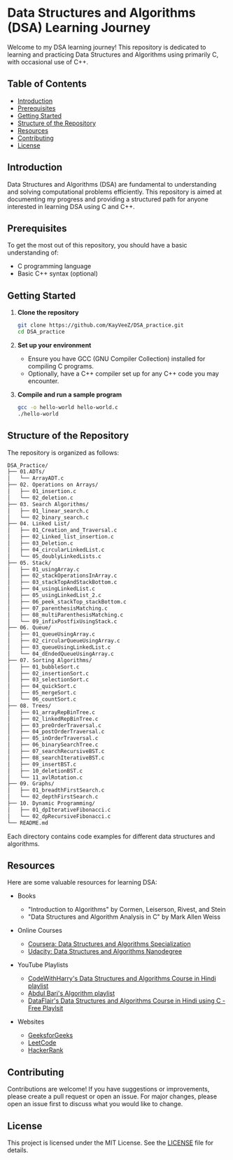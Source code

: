 # Data Structures and Algorithms (DSA) Learning Journey

Welcome to my DSA learning journey! This repository is dedicated to learning and practicing Data Structures and Algorithms using primarily C, with occasional use of C++.

## Table of Contents

- [Introduction](#introduction)
- [Prerequisites](#prerequisites)
- [Getting Started](#getting-started)
- [Structure of the Repository](#structure-of-the-repository)
- [Resources](#resources)
- [Contributing](#contributing)
- [License](#license)

## Introduction

Data Structures and Algorithms (DSA) are fundamental to understanding and solving computational problems efficiently. This repository is aimed at documenting my progress and providing a structured path for anyone interested in learning DSA using C and C++.

## Prerequisites

To get the most out of this repository, you should have a basic understanding of:
- C programming language
- Basic C++ syntax (optional)

## Getting Started

1. **Clone the repository**
   ```sh
   git clone https://github.com/KayVeeZ/DSA_practice.git
   cd DSA_practice
   ```
2. **Set up your environment**

    - Ensure you have GCC (GNU Compiler Collection) installed for compiling C programs.
    - Optionally, have a C++ compiler set up for any C++ code you may encounter.

3. **Compile and run a sample program**

   ```sh
   gcc -o hello-world hello-world.c
   ./hello-world
   ```

## Structure of the Repository
The repository is organized as follows:

```sh
DSA_Practice/
├── 01.ADTs/
│   └── ArrayADT.c  
├── 02. Operations on Arrays/
│   ├── 01_insertion.c
│   └── 02_deletion.c
├── 03. Search Algorithms/
│   ├── 01_linear_search.c
│   └── 02_binary_search.c
├── 04. Linked List/
│   ├── 01_Creation_and_Traversal.c
│   ├── 02_Linked_list_insertion.c
│   ├── 03_Deletion.c
│   ├── 04_circularLinkedList.c
│   └── 05_doublyLinkedLists.c
├── 05. Stack/
│   ├── 01_usingArray.c
│   ├── 02_stackOperationsInArray.c
│   ├── 03_stackTopAndStackBottom.c
│   ├── 04_usingLinkedList.c
│   ├── 05_usingLinkedList_2.c
│   ├── 06_peek_stackTop_stackBottom.c
│   ├── 07_parenthesisMatching.c
│   ├── 08_multiParenthesisMatching.c
│   └── 09_infixPostfixUsingStack.c
├── 06. Queue/
│   ├── 01_queueUsingArray.c
│   ├── 02_circularQueueUsingArray.c
│   ├── 03_queueUsingLinkedList.c
│   └── 04_dEndedQueueUsingArray.c
├── 07. Sorting Algorithms/
│   ├── 01_bubbleSort.c
│   ├── 02_insertionSort.c
│   ├── 03_selectionSort.c
│   ├── 04_quickSort.c
│   ├── 05_mergeSort.c
│   └── 06_countSort.c
├── 08. Trees/
│   ├── 01_arrayRepBinTree.c
│   ├── 02_linkedRepBinTree.c
│   ├── 03_preOrderTraversal.c
│   ├── 04_postOrderTraversal.c
│   ├── 05_inOrderTraversal.c
│   ├── 06_binarySearchTree.c
│   ├── 07_searchRecursiveBST.c
│   ├── 08_searchIterativeBST.c
│   ├── 09_insertBST.c
│   ├── 10_deletionBST.c
│   └── 11_avlRotation.c
├── 09. Graphs/
│   ├── 01_breadthFirstSearch.c
│   └── 02_depthFirstSearch.c
├── 10. Dynamic Programming/
│   ├── 01_dpIterativeFibonacci.c
│   └── 02_dpRecursiveFibonacci.c
└── README.md
```

Each directory contains code examples for different data structures and algorithms.

## Resources

Here are some valuable resources for learning DSA:
- Books
   - "Introduction to Algorithms" by Cormen, Leiserson, Rivest, and Stein
   - "Data Structures and Algorithm Analysis in C" by Mark Allen Weiss

- Online Courses
   - [Coursera: Data Structures and Algorithms Specialization](https://www.coursera.org/specializations/data-structures-algorithms)
   - [Udacity: Data Structures and Algorithms Nanodegree](https://www.udacity.com/course/data-structures-and-algorithms-nanodegree--nd256)

- YouTube Playlists
   - [CodeWithHarry's Data Structures and Algorithms Course in Hindi playlist](https://www.youtube.com/playlist?list=PLu0W_9lII9ahIappRPN0MCAgtOu3lQjQi)
   - [Abdul Bari's Algorithm playlist](https://www.youtube.com/playlist?list=PLDN4rrl48XKpZkf03iYFl-O29szjTrs_O)
   - [DataFlair's Data Structures and Algorithms Course in Hindi using C - Free Playlsit](https://www.youtube.com/playlist?list=PLf0LpPWikpPfA_vez2NndnYuQy6WkpTzc)

- Websites
   - [GeeksforGeeks](https://www.geeksforgeeks.org/)
   - [LeetCode](https://leetcode.com/)
   - [HackerRank](https://www.hackerrank.com/)

## Contributing

Contributions are welcome! If you have suggestions or improvements, please create a pull request or open an issue. For major changes, please open an issue first to discuss what you would like to change.

## License

This project is licensed under the MIT License. See the [LICENSE](LICENSE) file for details.
